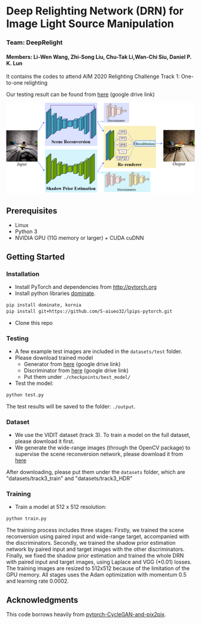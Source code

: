 # Deep Relighting Network (DRN) for Image Light Source Manipulation
### Team: DeepRelight
#### Members: Li-Wen Wang, Zhi-Song Liu, Chu-Tak Li,Wan-Chi Siu, Daniel P. K. Lun
It contains the codes to attend AIM 2020 Relighting Challenge Track 1: One-to-one relighting

Our testing result can be found from [here](https://drive.google.com/file/d/1w5-XPb3prHha2ens0rrIPeLafB--4g6S/view?usp=sharing) (google drive link)

![](figures/architecture.png)


## Prerequisites
- Linux
- Python 3
- NVIDIA GPU (11G memory or larger) + CUDA cuDNN

## Getting Started
### Installation
- Install PyTorch and dependencies from http://pytorch.org
- Install python libraries [dominate](https://github.com/Knio/dominate).
```bash
pip install dominate, kornia
pip install git+https://github.com/S-aiueo32/lpips-pytorch.git
```
- Clone this repo


### Testing
- A few example test images are included in the `datasets/test` folder.
- Please download trained model
  - Generator from [here](https://drive.google.com/file/d/1HoyYtG6fNIw_45qbe8QrENXNPKYZmMcu/view?usp=sharing) (google drive link)
  - Discriminator from [here](https://drive.google.com/file/d/195WH6LpARtnZPkaDDq_Def9t5fA0p8Qa/view?usp=sharing) (google drive link)
  - Put them under `./checkpoints/best_model/`
- Test the model:
```bash
python test.py
```
The test results will be saved to the folder: `./output`.



### Dataset
- We use the VIDIT dataset (track 3). To train a model on the full dataset, please download it first.
- We generate the wide-range images (through the OpenCV package) to supervise the scene reconversion network, please download it from [here](https://drive.google.com/file/d/16tW_3CYNmks7R3NJany31TXeOiiEZrIw/view?usp=sharing)

After downloading, please put them under the `datasets` folder, which are "datasets/track3_train" and "datasets/track3_HDR"


### Training
- Train a model at 512 x 512 resolution:
```bash
python train.py 
```
The training process includes three stages: Firstly, we trained the scene reconversion using paired input and wide-range target, accompanied with the discriminators. Secondly, we trained the shadow prior estimation network by paired input and target images with the other discriminators. Finally, we fixed the shadow prior estimation and trained the whole DRN with paired input and target images, using Laplace and VGG (*0.01) losses. The training images are resized to 512x512 because of the limitation of the GPU memory. All stages uses the Adam optimization with momentum 0.5 and learning rate 0.0002. 

## Acknowledgments
This code borrows heavily from [pytorch-CycleGAN-and-pix2pix](https://github.com/junyanz/pytorch-CycleGAN-and-pix2pix).
